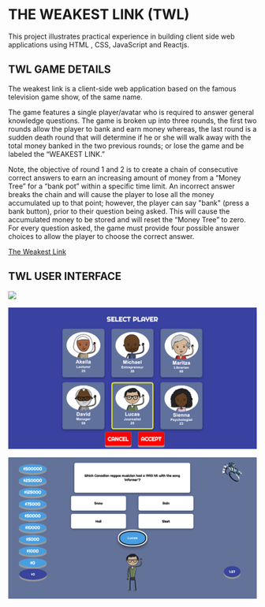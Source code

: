 # THE WEAKEST LINK (TWL)
This project illustrates practical experience in building client side web applications using  HTML , CSS, JavaScript and Reactjs.

## TWL GAME DETAILS
The weakest link is a client-side web application based on the famous television game show, of the same name.

The game features a single player/avatar who is required to answer general knowledge questions. The game is broken up into three rounds, the first two rounds allow the player to bank and earn money whereas, the last round is a sudden death round that will determine if he or she will walk away with the total money banked in the two previous rounds; or lose the game and be labeled the “WEAKEST LINK.”

Note, the objective of round 1 and 2 is to create a chain of consecutive correct answers to earn an increasing amount of money from a “Money Tree” for a “bank pot” within a specific time limit. An incorrect answer breaks the chain and will cause the player to lose all the money accumulated up to that point; however, the player can say "bank" (press a bank button), prior to their question being asked. This will cause the accumulated money to be stored and will reset the “Money Tree” to zero. 
For every question asked, the game must provide four possible answer choices to allow the player to choose the correct answer.

[The Weakest Link](https://relaxed-goldberg-5662a0.netlify.app/)

## TWL USER INTERFACE

![](src/assets/img/readme-1.png)

![](src/assets/img/readme-2.png)

![](src/assets/img/readme-3.png)
